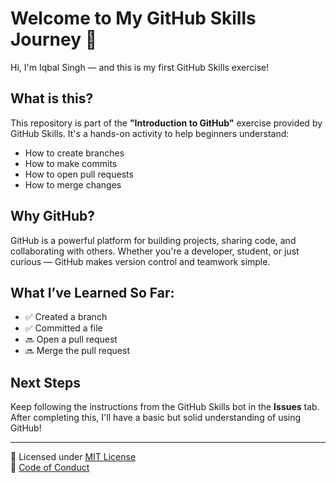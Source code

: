 # Welcome to My GitHub Skills Journey 🚀

Hi, I'm Iqbal Singh — and this is my first GitHub Skills exercise!

## What is this?

This repository is part of the **"Introduction to GitHub"** exercise provided by GitHub Skills. It's a hands-on activity to help beginners understand:

- How to create branches
- How to make commits
- How to open pull requests
- How to merge changes

## Why GitHub?

GitHub is a powerful platform for building projects, sharing code, and collaborating with others. Whether you're a developer, student, or just curious — GitHub makes version control and teamwork simple.

## What I’ve Learned So Far:

- ✅ Created a branch  
- ✅ Committed a file  
- 🔜 Open a pull request  
- 🔜 Merge the pull request  

## Next Steps

Keep following the instructions from the GitHub Skills bot in the **Issues** tab. After completing this, I'll have a basic but solid understanding of using GitHub!

---

📄 Licensed under [MIT License](https://gh.io/mit)  
🤝 [Code of Conduct](https://www.contributor-covenant.org/version/2/1/code_of_conduct/code_of_conduct.md)
